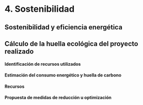 # 4. Sostenibilidad

## Sostenibilidad y eficiencia energética
## Cálculo de la huella ecológica del proyecto realizado
#### Identificación de recursos utilizados
#### Estimación del consumo energético y huella de carbono
#### Recursos
#### Propuesta de medidas de reducción u optimización

